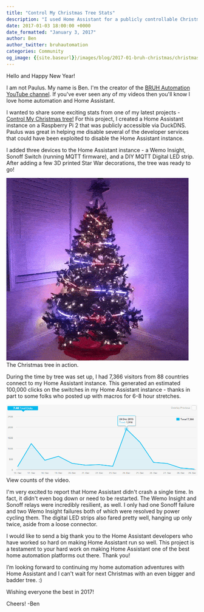 ```yaml
---
title: "Control My Christmas Tree Stats"
description: "I used Home Assistant for a publicly controllable Christmas tree and it worked great!"
date: 2017-01-03 18:00:00 +0000
date_formatted: "January 3, 2017"
author: Ben
author_twitter: bruhautomation
categories: Community
og_image: {{site.baseurl}}/images/blog/2017-01-bruh-christmas/christmas-tree.gif
---
```


Hello and Happy New Year!

I am not Paulus. My name is Ben. I'm the creator of the [BRUH Automation YouTube channel][bruh]. If you've ever seen any of my videos then you'll know I love home automation and Home Assistant. 

I wanted to share some exciting stats from one of my latest projects - [Control My Christmas tree!](https://github.com/bruhautomation/BRUH-Christmas-Tree-2016) For this project, I created a Home Assistant instance on a Raspberry Pi 2 that was publicly accessible via DuckDNS. Paulus was great in helping me disable several of the developer services that could have been exploited to disable the Home Assistant instance. 

I added three devices to the Home Assistant instance - a Wemo Insight, Sonoff Switch (running MQTT firmware), and a DIY MQTT Digital LED strip. After adding a few 3D printed Star War decorations, the tree was ready to go! 

<p class='img'>
  <img src='/images/blog/2017-01-bruh-christmas/christmas-tree.gif'>
  The Christmas tree in action.
</p>

<!--more-->
During the time by tree was set up, I had 7,366 visitors from 88 countries connect to my Home Assistant instance. This generated an estimated 100,000 clicks on the switches in my Home Assistant instance - thanks in part to some folks who posted up with macros for 6-8 hour stretches. 

<p class='img'>
  <img src='/images/blog/2017-01-bruh-christmas/stats.png'>
  View counts of the video.
</p>

I'm very excited to report that Home Assistant didn't crash a single time. In fact, it didn't even bog down or need to be restarted. The Wemo Insight and Sonoff relays were incredibly resilient, as well. I only had one Sonoff failure and two Wemo Insight failures both of which were resolved by power cycling them. The digital LED strips also fared pretty well, hanging up only twice, aside from a loose connector.

I would like to send a big thank you to the Home Assistant developers who have worked so hard on making Home Assistant run so well. This project is a testament to your hard work on making Home Assistant one of the best home automation platforms out there. Thank you!

I’m looking forward to continuing my home automation adventures with Home Assistant and I can't wait for next Christmas with an even bigger and badder tree. :) 

Wishing everyone the best in 2017!

Cheers! -Ben

[bruh]: https://www.youtube.com/channel/UCLecVrux63S6aYiErxdiy4w

